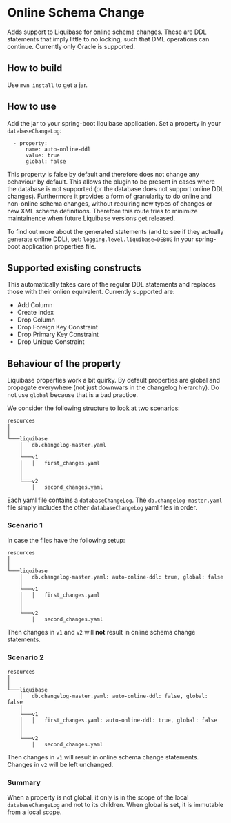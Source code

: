 # Online Schema Change
Adds support to Liquibase for online schema changes. These are DDL statements that imply little to no locking, such that DML operations can continue. Currently only Oracle is supported.

## How to build
Use `mvn install` to get a jar.

## How to use
Add the jar to your spring-boot liquibase application. Set a property in your `databaseChangeLog`:
```
  - property:
      name: auto-online-ddl
      value: true
      global: false
```

This property is false by default and therefore does not change any behaviour by default. This allows the plugin to be present in cases where the database is not supported (or the database does not support online DDL changes). Furthermore it provides a form of granularity to do online and non-online schema changes, without requiring new types of changes or new XML schema definitions. Therefore this route tries to minimize maintainence when future Liquibase versions get released.

To find out more about the generated statements (and to see if they actually generate online DDL), set:
`logging.level.liquibase=DEBUG` in your spring-boot application properties file.


## Supported existing constructs 
This automatically takes care of the regular DDL statements and replaces those with their onlien equivalent. Currently supported are:

* Add Column
* Create Index
* Drop Column
* Drop Foreign Key Constraint
* Drop Primary Key Constraint
* Drop Unique Constraint

## Behaviour of the property
Liquibase properties work a bit quirky. By default properties are global and propagate everywhere (not just downwars in the changelog hierarchy). Do not use `global` because that is a bad practice.

We consider the following structure to look at two scenarios:

```
resources
│   
│
└───liquibase
    │   db.changelog-master.yaml
    │
    └───v1
	│   │   first_changes.yaml
	│
	│   
	└───v2
	    │   second_changes.yaml
```

Each yaml file contains a `databaseChangeLog`. The `db.changelog-master.yaml` file simply includes the other `databaseChangeLog` yaml files in order.

### Scenario 1
In case the files have the following setup:

```
resources
│   
│
└───liquibase
    │   db.changelog-master.yaml: auto-online-ddl: true, global: false
    │
    └───v1
	│   │   first_changes.yaml
	│
	│   
	└───v2
	    │   second_changes.yaml
```

Then changes in `v1` and `v2` will **not** result in online schema change statements.

### Scenario 2
```
resources
│   
│
└───liquibase
    │   db.changelog-master.yaml: auto-online-ddl: false, global: false
    │
    └───v1
	│   │   first_changes.yaml: auto-online-ddl: true, global: false
	│
	│   
	└───v2
	    │   second_changes.yaml
```

Then changes in `v1` will result in online schema change statements. Changes in `v2` will be left unchanged.


### Summary
When a property is not global, it only is in the scope of the local `databaseChangeLog` and not to its children. When global is set, it is immutable from a local scope.